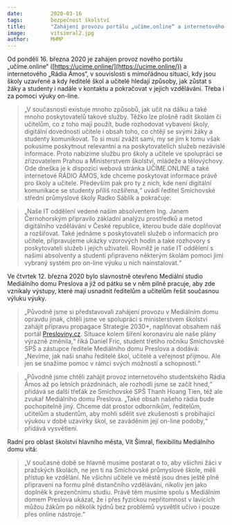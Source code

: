 ```yaml
---
date:         2020-03-16
tags:         bezpečnost školství
title:        "Zahájení provozu portálu „učíme.online“ a internetového Rádia Ámos"
image: 	      vitsimral2.jpg
author:       MHMP
---
```


Od pondělí 16. března 2020 je zahájen provoz nového portálu „učíme.online“ ([https://ucime.online/](https://ucime.online/)) a internetového „Rádia Ámos“, v souvislosti s mimořádnou situací, kdy jsou školy uzavřené a kdy ředitelé škol a učitelé hledají způsoby, jak zůstat s žáky a studenty i nadále v kontaktu a pokračovat v jejich vzdělávání. Třeba i za pomoci výuky on-line.

> „V současnosti existuje mnoho způsobů, jak učit na dálku a také mnoho poskytovatelů takové služby. Těžko lze plošně radit školám či učitelům, co z toho mají použít, bude rozhodovat vybavení školy, digitální dovednosti učitele i obsah toho, co chtějí se svými žáky a studenty komunikovat. To si musí zvážit sami, my se jim k tomu však pokusíme poskytnout relevantní a na poskytovatelích služeb nezávislé informace. Proto nabízíme službu pro školy a učitele ve spolupráci se zřizovatelem Prahou a Ministerstvem školství, mládeže a tělovýchovy. Ode dneška je k dispozici webová stránka UČÍME.ONLINE a také internetové RÁDIO ÁMOS, kde chceme poskytovat informace právě pro školy a učitele. Především pak pro ty z nich, kde není digitální komunikace se studenty příliš rozšířena,“ uvádí ředitel Smíchovské střední průmyslové školy Radko Sáblík a pokračuje: 

> „Naše IT oddělení vedené naším absolventem Ing. Janem Černohorským připravilo základní analýzu prostředků a metod digitálního vzdělávání v České republice, kterou bude dále doplňovat a rozšiřovat. Také jednáme s poskytovateli služeb o informacích pro učitele, připravujeme ukázky vzorových hodin a také rozhovory s poskytovateli služeb i jejich uživateli. Rovněž je naše IT oddělení s našimi absolventy a studenti připraveno některým školám pomoci jimi vybraný systém pro on-line výuku u nich nainstalovat.“ 

Ve čtvrtek 12. března 2020 bylo slavnostně otevřeno Mediální studio Mediálního domu Preslova a již od pátku se v něm pilně pracuje, aby zde vznikaly výstupy, které mají usnadnit ředitelům a učitelům řešit současnou výluku výuky.

> „Původně jsme si představovali zahájení provozu v Mediálním domu opravdu jinak, chtěli jsme ve spolupráci s ministerstvem školství zahájit přípravu propagace Strategie 2030+, naplňovat obsahem náš portál [Presloviny.cz](Presloviny.cz). Situace kolem šíření koronaviru ale naše plány výrazně změnila,“ říká Daniel Fric, student třetího ročníku Smíchovské SPŠ a zástupce ředitele Mediálního domu Preslova a dodává: „Nevíme, jak naši snahu ředitelé škol, učitelé a veřejnost přijmou. Ale jen se snažíme pomoc v rámci svých možností a schopností.“

> „Původně jsme chtěli zahájit provoz internetového studentského Rádia Ámos až po letních prázdninách, ale rozhodli jsme se začít hned,“ přidává se další třeťák ze Smíchovské SPŠ Thanh Hoang Tien, též ale zvukař Mediálního domu Preslova. „Také obsah našeho rádia bude pochopitelně jiný. Chceme dát prostor odborníkům, ředitelům, učitelům a studentům, aby mohli sdělit své zkušenosti s probíhající výukou v době uzavírky škol, se zaváděním její on-line podoby,“ přidává vysvětlení. 

Radní pro oblast školství hlavního města, Vít Šimral, flexibilitu Mediálního domu vítá: 

> „V současné době se hlavně musíme postarat o to, aby všichni žáci v pražských školách, ne jen ti na Smíchovské průmyslové škole, měli přístup ke vzdělání. Ne všichni učitelé ve městě jsou dnes ještě plně připraveni na formu plně distančního vzdělávání, nikoliv jen jako doplněk k prezenčnímu studiu. Právě těm musíme spolu s Mediálním domem Preslova ukázat, že i přes fyzickou nepřítomnost v lavicích můžou žákům po několik týdnů bez problémů vysvětlit učivo i pouze přes online nástroje.“
